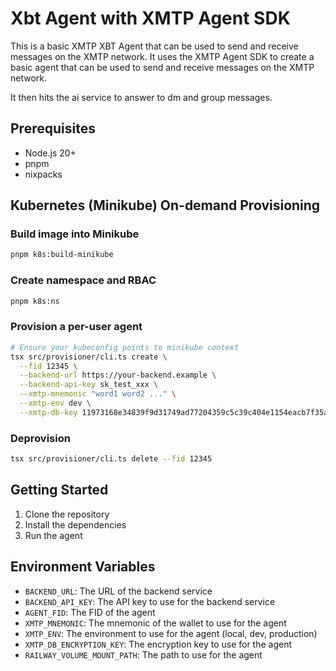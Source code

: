 # Xbt Agent with XMTP Agent SDK

This is a basic XMTP XBT Agent that can be used to send and receive messages on the XMTP network. 
It uses the XMTP Agent SDK to create a basic agent that can be used to send and receive messages on the XMTP network.

It then hits the ai service to answer to dm and group messages.

## Prerequisites

- Node.js 20+
- pnpm
- nixpacks

## Kubernetes (Minikube) On-demand Provisioning

### Build image into Minikube

```bash
pnpm k8s:build-minikube
```

### Create namespace and RBAC

```bash
pnpm k8s:ns
```

### Provision a per-user agent

```bash
# Ensure your kubeconfig points to minikube context
tsx src/provisioner/cli.ts create \
  --fid 12345 \
  --backend-url https://your-backend.example \
  --backend-api-key sk_test_xxx \
  --xmtp-mnemonic "word1 word2 ..." \
  --xmtp-env dev \
  --xmtp-db-key 11973168e34839f9d31749ad77204359c5c39c404e1154eacb7f35a867ee47de
```

### Deprovision

```bash
tsx src/provisioner/cli.ts delete --fid 12345
```

## Getting Started

1. Clone the repository
2. Install the dependencies
3. Run the agent

## Environment Variables

- `BACKEND_URL`: The URL of the backend service
- `BACKEND_API_KEY`: The API key to use for the backend service
- `AGENT_FID`: The FID of the agent
- `XMTP_MNEMONIC`: The mnemonic of the wallet to use for the agent
- `XMTP_ENV`: The environment to use for the agent (local, dev, production)
- `XMTP_DB_ENCRYPTION_KEY`: The encryption key to use for the agent
- `RAILWAY_VOLUME_MOUNT_PATH`: The path to use for the agent